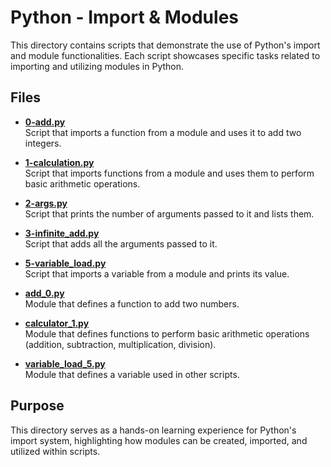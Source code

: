 # Python - Import & Modules

This directory contains scripts that demonstrate the use of Python's import and module functionalities. Each script showcases specific tasks related to importing and utilizing modules in Python.

## Files

- **[0-add.py](https://github.com/glovek08/holbertonschool-higher_level_programming/blob/main/python-import_modules/0-add.py)**  
  Script that imports a function from a module and uses it to add two integers.

- **[1-calculation.py](https://github.com/glovek08/holbertonschool-higher_level_programming/blob/main/python-import_modules/1-calculation.py)**  
  Script that imports functions from a module and uses them to perform basic arithmetic operations.

- **[2-args.py](https://github.com/glovek08/holbertonschool-higher_level_programming/blob/main/python-import_modules/2-args.py)**  
  Script that prints the number of arguments passed to it and lists them.

- **[3-infinite_add.py](https://github.com/glovek08/holbertonschool-higher_level_programming/blob/main/python-import_modules/3-infinite_add.py)**  
  Script that adds all the arguments passed to it.

- **[5-variable_load.py](https://github.com/glovek08/holbertonschool-higher_level_programming/blob/main/python-import_modules/5-variable_load.py)**  
  Script that imports a variable from a module and prints its value.

- **[add_0.py](https://github.com/glovek08/holbertonschool-higher_level_programming/blob/main/python-import_modules/add_0.py)**  
  Module that defines a function to add two numbers.

- **[calculator_1.py](https://github.com/glovek08/holbertonschool-higher_level_programming/blob/main/python-import_modules/calculator_1.py)**  
  Module that defines functions to perform basic arithmetic operations (addition, subtraction, multiplication, division).

- **[variable_load_5.py](https://github.com/glovek08/holbertonschool-higher_level_programming/blob/main/python-import_modules/variable_load_5.py)**  
  Module that defines a variable used in other scripts.

## Purpose

This directory serves as a hands-on learning experience for Python's import system, highlighting how modules can be created, imported, and utilized within scripts.
